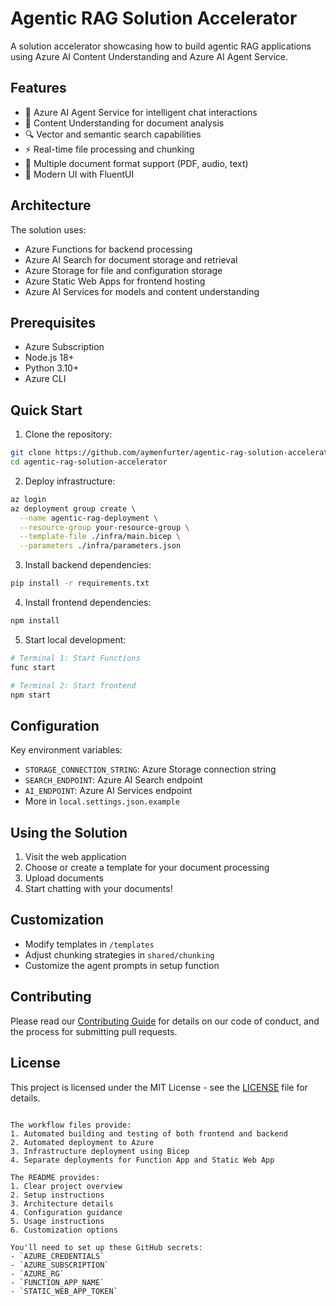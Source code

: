 # Agentic RAG Solution Accelerator

A solution accelerator showcasing how to build agentic RAG applications using Azure AI Content Understanding and Azure AI Agent Service.

## Features

- 🤖 Azure AI Agent Service for intelligent chat interactions
- 📑 Content Understanding for document analysis
- 🔍 Vector and semantic search capabilities
- ⚡ Real-time file processing and chunking
- 🔄 Multiple document format support (PDF, audio, text)
- 🎨 Modern UI with FluentUI

## Architecture

The solution uses:
- Azure Functions for backend processing
- Azure AI Search for document storage and retrieval
- Azure Storage for file and configuration storage
- Azure Static Web Apps for frontend hosting
- Azure AI Services for models and content understanding

## Prerequisites

- Azure Subscription
- Node.js 18+
- Python 3.10+
- Azure CLI

## Quick Start
1. Clone the repository:
```bash
git clone https://github.com/aymenfurter/agentic-rag-solution-accelerator
cd agentic-rag-solution-accelerator
```

2. Deploy infrastructure:
```bash
az login
az deployment group create \
  --name agentic-rag-deployment \
  --resource-group your-resource-group \
  --template-file ./infra/main.bicep \
  --parameters ./infra/parameters.json
```

3. Install backend dependencies:
```bash
pip install -r requirements.txt
```

4. Install frontend dependencies:
```bash
npm install
```

5. Start local development:
```bash
# Terminal 1: Start Functions
func start

# Terminal 2: Start frontend
npm start
```

## Configuration

Key environment variables:
- `STORAGE_CONNECTION_STRING`: Azure Storage connection string
- `SEARCH_ENDPOINT`: Azure AI Search endpoint
- `AI_ENDPOINT`: Azure AI Services endpoint
- More in `local.settings.json.example`

## Using the Solution

1. Visit the web application
2. Choose or create a template for your document processing
3. Upload documents
4. Start chatting with your documents!

## Customization

- Modify templates in `/templates`
- Adjust chunking strategies in `shared/chunking`
- Customize the agent prompts in setup function

## Contributing

Please read our [Contributing Guide](CONTRIBUTING.md) for details on our code of conduct, and the process for submitting pull requests.

## License

This project is licensed under the MIT License - see the [LICENSE](LICENSE) file for details.
```

The workflow files provide:
1. Automated building and testing of both frontend and backend
2. Automated deployment to Azure
3. Infrastructure deployment using Bicep
4. Separate deployments for Function App and Static Web App

The README provides:
1. Clear project overview
2. Setup instructions
3. Architecture details
4. Configuration guidance
5. Usage instructions
6. Customization options

You'll need to set up these GitHub secrets:
- `AZURE_CREDENTIALS`
- `AZURE_SUBSCRIPTION`
- `AZURE_RG`
- `FUNCTION_APP_NAME`
- `STATIC_WEB_APP_TOKEN`